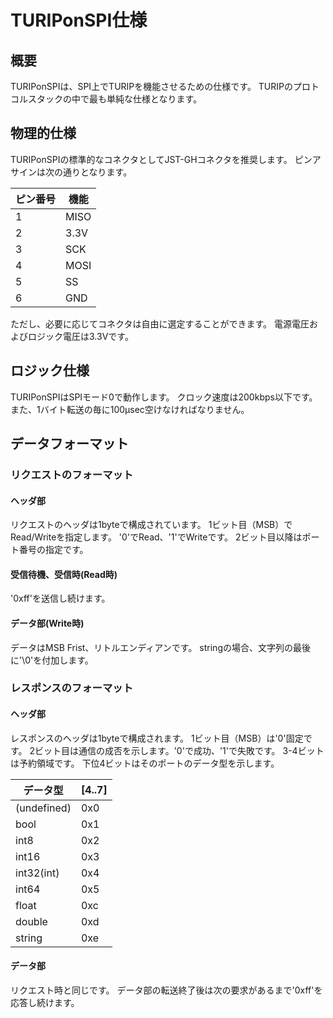 # TURIPonSPI仕様

## 概要

TURIPonSPIは、SPI上でTURIPを機能させるための仕様です。
TURIPのプロトコルスタックの中で最も単純な仕様となります。

## 物理的仕様

TURIPonSPIの標準的なコネクタとしてJST-GHコネクタを推奨します。
ピンアサインは次の通りとなります。

ピン番号 | 機能
-------|-----
1      | MISO
2      | 3.3V
3      | SCK
4      | MOSI
5      | SS
6      | GND

ただし、必要に応じてコネクタは自由に選定することができます。
電源電圧およびロジック電圧は3.3Vです。

## ロジック仕様

TURIPonSPIはSPIモード0で動作します。
クロック速度は200kbps以下です。
また、1バイト転送の毎に100μsec空けなければなりません。

## データフォーマット

### リクエストのフォーマット

#### ヘッダ部

リクエストのヘッダは1byteで構成されています。
1ビット目（MSB）でRead/Writeを指定します。 '0'でRead、'1'でWriteです。
2ビット目以降はポート番号の指定です。

#### 受信待機、受信時(Read時)

'0xff'を送信し続けます。

#### データ部(Write時)

データはMSB Frist、リトルエンディアンです。
stringの場合、文字列の最後に'\0'を付加します。

### レスポンスのフォーマット

#### ヘッダ部

レスポンスのヘッダは1byteで構成されます。
1ビット目（MSB）は'0'固定です。
2ビット目は通信の成否を示します。'0'で成功、'1'で失敗です。
3-4ビットは予約領域です。
下位4ビットはそのポートのデータ型を示します。

| データ型    | [4..7] |
|-------------|--------|
| (undefined) | 0x0    |
| bool        | 0x1    |
| int8        | 0x2    |
| int16       | 0x3    |
| int32(int)  | 0x4    |
| int64       | 0x5    |
| float       | 0xc    |
| double      | 0xd    |
| string      | 0xe    |

#### データ部

リクエスト時と同じです。
データ部の転送終了後は次の要求があるまで'0xff'を応答し続けます。
